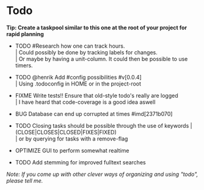 # Todo


__Tip: Create a taskpool similar to this one at the root of your project for rapid planning__


*	TODO #Research how one can track hours.  
  | Could possibly be done by tracking labels for changes.  
  | Or maybe by having a unit-column. It could then be possible to use timers.  

*	TODO @henrik Add #config possibilities #v[0.0.4]  
  | Using .todoconfig in HOME or in the project-root  

* FIXME Write tests!! Ensure that old-style todo's really are logged  
  | I have heard that code-coverage is a good idea aswell  

* BUG Database can end up corrupted at times #imd[2371b070]  

*	TODO Closing tasks should be possible through the use of keywords
  | (CLOSE|CLOSES|CLOSED|FIXES|FIXED)  
	| or by querying for tasks with a remove-flag  

* OPTIMIZE GUI to perform somewhat realtime  

* TODO Add stemming for improved fulltext searches  


_Note: If you come up with other clever ways of organizing and using "todo", please tell me._
